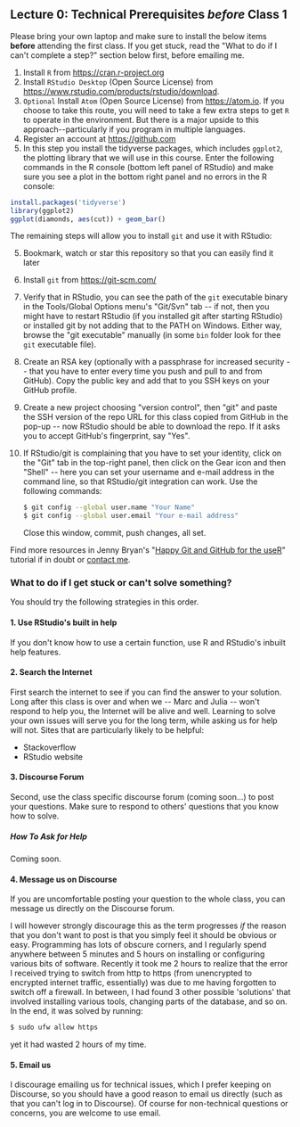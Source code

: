 

## Lecture 0: Technical Prerequisites *before* Class 1

Please bring your own laptop and make sure to install the below items **before** attending the first class. If you get stuck, read the "What to do if I can't complete a step?" section below first, before emailing me.

1. Install `R` from https://cran.r-project.org
2. Install `RStudio Desktop` (Open Source License) from https://www.rstudio.com/products/rstudio/download.
3. `Optional` Install `Atom` (Open Source License) from https://atom.io. If you choose to take this route, you will need to take a few extra steps to get `R` to operate in the environment. But there is a major upside to this approach--particularly  if you program in multiple languages.
4. Register an account at https://github.com
5. In this step you install the tidyverse packages, which includes `ggplot2`, the plotting library that we will use in this course. Enter the following commands in the R console (bottom left panel of RStudio) and make sure you see a plot in the bottom right panel and no errors in the R console:

```r
install.packages('tidyverse')
library(ggplot2)
ggplot(diamonds, aes(cut)) + geom_bar()
```

The remaining steps will allow you to install `git` and use it with RStudio:

5. Bookmark, watch or star this repository so that you can easily find it later
6. Install `git` from https://git-scm.com/
7. Verify that in RStudio, you can see the path of the `git` executable binary in the Tools/Global Options menu's "Git/Svn" tab -- if not, then you might have to restart RStudio (if you installed git after starting RStudio) or installed git by not adding that to the PATH on Windows. Either way, browse the "git executable" manually (in some `bin` folder look for thee `git` executable file).
8. Create an RSA key (optionally with a passphrase for increased security -- that you have to enter every time you push and pull to and from GitHub). Copy the public key and add that to you SSH keys on your GitHub profile.
9. Create a new project choosing "version control", then "git" and paste the SSH version of the repo URL for this class copied from GitHub in the pop-up -- now RStudio should be able to download the repo. If it asks you to accept GitHub's fingerprint, say "Yes".
10. If RStudio/git is complaining that you have to set your identity, click on the "Git" tab in the top-right panel, then click on the Gear icon and then "Shell" -- here you can set your username and e-mail address in the command line, so that RStudio/git integration can work. Use the following commands:

    ```bash
    $ git config --global user.name "Your Name"
    $ git config --global user.email "Your e-mail address"
    ```
    Close this window, commit, push changes, all set.

Find more resources in Jenny Bryan's "[Happy Git and GitHub for the useR](http://happygitwithr.com/)" tutorial if in doubt or [contact me](#contact).

### What to do if I get stuck or can't solve something?

You should try the following strategies in this order.

#### 1. Use RStudio's built in help

If you don't know how to use a certain function, use R and RStudio's inbuilt help features.

#### 2. Search the Internet

First search the internet to see if you can find the answer to your solution. Long after this class is over and when we -- Marc and Julia -- won't respond to help you, the Internet will be alive and well. Learning to solve your own issues will serve you for the long term, while asking us for help will not. Sites that are particularly likely to be helpful:

- Stackoverflow
- RStudio website

#### 3. Discourse Forum

Second, use the class specific discourse forum (coming soon...) to post your questions. Make sure to respond to others' questions that you know how to solve.

##### How To Ask for Help

Coming soon.

#### 4. Message us on Discourse

If you are uncomfortable posting your question to the whole class, you can message us directly on the Discourse forum.

I will however strongly discourage this as the term progresses *if* the reason that you don't want to post is that you simply feel it should be obvious or easy. Programming has lots of obscure corners, and I regularly spend anywhere between 5 minutes and 5 hours on installing or configuring various bits of software. Recently it took me 2 hours to realize that the error I received trying to switch from http to https (from unencrypted to encrypted internet traffic, essentially) was due to me having forgotten to switch off a firewall. In between, I had found 3 other possible 'solutions' that involved installing various tools, changing parts of the database, and so on. In the end, it was solved by running:

```bash
$ sudo ufw allow https
```

yet it had wasted 2 hours of my time.

#### 5. Email us

I discourage emailing us for technical issues, which I prefer keeping on Discourse, so you should have a good reason to email us directly (such as that you can't log in to Discourse). Of course for non-technical questions or concerns, you are welcome to use email.
